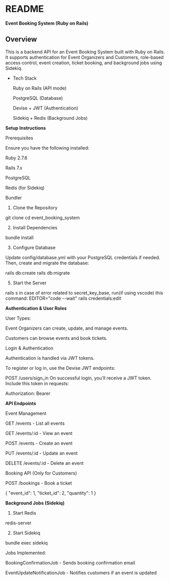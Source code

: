 # README

**Event Booking System (Ruby on Rails)**

## Overview

This is a backend API for an Event Booking System built with Ruby on Rails. It supports authentication for Event Organizers and Customers, role-based access control, event creation, ticket booking, and background jobs using Sidekiq.

* Tech Stack

  Ruby on Rails (API mode)
  
  PostgreSQL (Database)
  
  Devise + JWT (Authentication)
  
  Sidekiq + Redis (Background Jobs)
  


**Setup Instructions**

Prerequisites

Ensure you have the following installed:

  Ruby 2.7.6
  
  Rails 7.x
  
  PostgreSQL
  
  Redis (for Sidekiq)
  
  Bundler

1. Clone the Repository

  git clone 
  cd event_booking_system

2. Install Dependencies

  bundle install

3. Configure Database

  Update config/database.yml with your PostgreSQL credentials if needed.
  Then, create and migrate the database:

  rails db:create
  rails db:migrate


5. Start the Server

  rails s
  in case of error related to secret_key_base, run(if using vscode) this command: EDITOR="code --wait" rails credentials:edit



**Authentication & User Roles**

User Types:

  Event Organizers can create, update, and manage events.
  
  Customers can browse events and book tickets.

Login & Authentication

  Authentication is handled via JWT tokens.
  
  To register or log in, use the Devise JWT endpoints:

  POST /users/sign_in 
  On successful login, you’ll receive a JWT token. Include this token in requests:
  
  Authorization: Bearer <token>

**API Endpoints**

Event Management 
  
  GET /events - List all events
  
  GET /events/:id - View an event
  
  POST /events - Create an event
  
  PUT /events/:id - Update an event
  
  DELETE /events/:id - Delete an event
  
  Booking API (Only for Customers)
  
  POST /bookings - Book a ticket
  
  {
    "event_id": 1,
    "ticket_id": 2,
    "quantity": 1
  }

**Background Jobs (Sidekiq)**

1. Start Redis

  redis-server

2. Start Sidekiq

  bundle exec sidekiq

Jobs Implemented:
  
  BookingConfirmationJob - Sends booking confirmation email
  
  EventUpdateNotificationJob - Notifies customers if an event is updated
